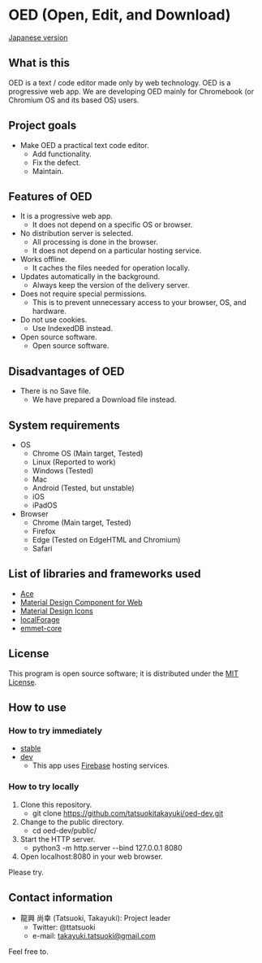 # OED (Open, Edit, and Download)

[Japanese version](https://github.com/tatsuokitakayuki/oed-dev/blob/master/README-JP.md)

## What is this

OED is a text / code editor made only by web technology.
OED is a progressive web app.
We are developing OED mainly for Chromebook (or Chromium OS and its based OS) users.

## Project goals

- Make OED a practical text code editor.
    - Add functionality.
    - Fix the defect.
    - Maintain.

## Features of OED

- It is a progressive web app.
    - It does not depend on a specific OS or browser.
- No distribution server is selected.
    - All processing is done in the browser.
    - It does not depend on a particular hosting service.
- Works offline.
    - It caches the files needed for operation locally.
- Updates automatically in the background.
    - Always keep the version of the delivery server.
- Does not require special permissions.
    - This is to prevent unnecessary access to your browser, OS, and hardware.
- Do not use cookies.
    - Use IndexedDB instead.
- Open source software.
    - Open source software.

## Disadvantages of OED

- There is no Save file.
    - We have prepared a Download file instead.

## System requirements

- OS
    - Chrome OS (Main target, Tested)
    - Linux (Reported to work)
    - Windows (Tested)
    - Mac
    - Android (Tested, but unstable)
    - iOS
    - iPadOS
- Browser
    - Chrome (Main target, Tested)
    - Firefox
    - Edge (Tested on EdgeHTML and Chromium)
    - Safari

## List of libraries and frameworks used

* [Ace](https://ace.c9.io/)
* [Material Design Component for Web](https://material.io/develop/web/)
* [Material Design Icons](https://google.github.io/material-design-icons/)
* [localForage](https://localforage.github.io/localForage/)
* [emmet-core](https://github.com/cloud9ide/emmet-core)

## License

This program is open source software; it is distributed under the [MIT License](https://github.com/tatsuokitakayuki/oed-dev/blob/master/LICENSE).

## How to use

### How to try immediately

- [stable](https://oed.kirari.app/)
- [dev](https://oed.kirari.dev/)
    - This app uses [Firebase](https://firebase.google.com/) hosting services.

### How to try locally

1. Clone this repository.
    - git clone https://github.com/tatsuokitakayuki/oed-dev.git
2. Change to the public directory.
    - cd oed-dev/public/
3. Start the HTTP server.
    - python3 -m http.server --bind 127.0.0.1 8080
4. Open localhost:8080 in your web browser.

Please try.

## Contact information

* 龍興 尚幸 (Tatsuoki, Takayuki): Project leader
    - Twitter: @ttatsuoki
    - e-mail: takayuki.tatsuoki@gmail.com

Feel free to.
